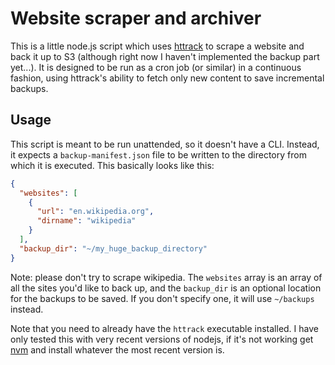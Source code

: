 # Website scraper and archiver

This is a little node.js script which uses
[httrack](https://www.httrack.com/) to scrape a website and back it up to
S3 (although right now I haven't implemented the backup part yet...). It
is designed to be run as a cron job (or similar) in a continuous fashion,
using httrack's ability to fetch only new content to save incremental
backups.

## Usage

This script is meant to be run unattended, so it doesn't have a CLI.
Instead, it expects a `backup-manifest.json` file to be written to the
directory from which it is executed. This basically looks like this:

```json
{
  "websites": [
    {
      "url": "en.wikipedia.org",
      "dirname": "wikipedia"
    }
  ],
  "backup_dir": "~/my_huge_backup_directory"
}
```

Note: please don't try to scrape wikipedia. The `websites` array is an
array of all the sites you'd like to back up, and the `backup_dir` is an
optional location for the backups to be saved. If you don't specify one,
it will use `~/backups` instead.

Note that you need to already have the `httrack` executable installed.
I have only tested this with very recent versions of nodejs, if it's not
working get [nvm](https://github.com/creationix/nvm) and install whatever
the most recent version is.
